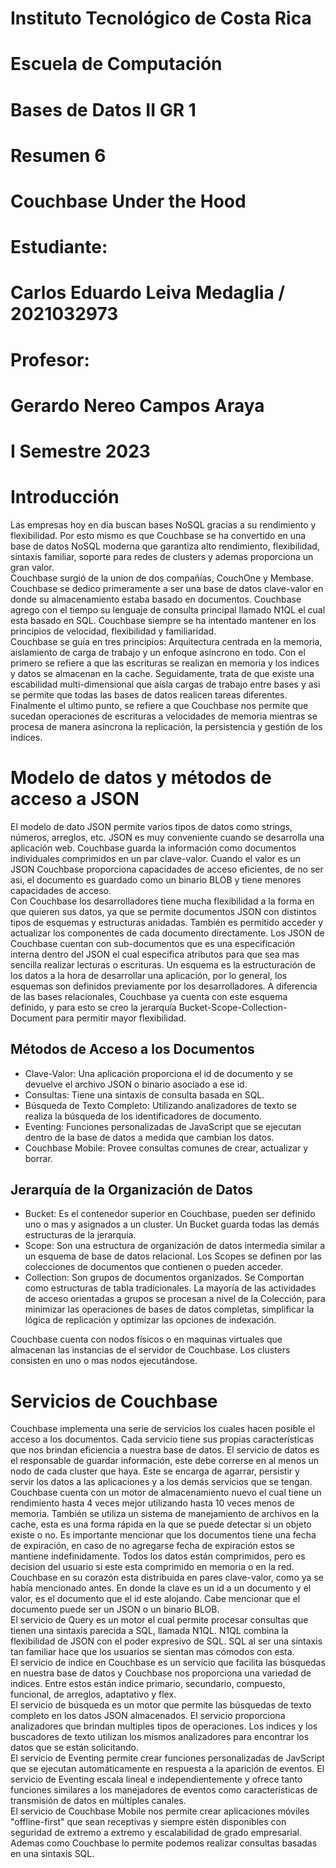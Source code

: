 [//]: # (Portada)
# Instituto Tecnológico de Costa Rica

# Escuela de Computación

# Bases de Datos II GR 1

# Resumen 6

# Couchbase Under the Hood

# Estudiante: 
# Carlos Eduardo Leiva Medaglia / 2021032973

# Profesor: 
# Gerardo Nereo Campos Araya

# I Semestre 2023
[//]: # (Dejo esto para que el siguiente texto inicie en una nueva página)
# 
# 
# 
# 
# 
# 
# 
# 
# 
# 
# 
# 
# 
# 
# Introducción  

Las empresas hoy en dia buscan bases NoSQL gracias a su rendimiento y flexibilidad. Por esto mismo es que Couchbase se ha convertido en una base de datos NoSQL moderna que garantiza alto rendimiento, flexibilidad, sintaxis familiar, soporte para redes de clusters y ademas proporciona un gran valor.  
Couchbase surgió de la union de dos compañías, CouchOne y Membase. Couchbase se dedico primeramente a ser una base de datos clave-valor en donde su almacenamiento estaba basado en documentos. Couchbase agrego con el tiempo su lenguaje de consulta principal llamado N1QL el cual esta basado en SQL. Couchbase siempre se ha intentado mantener en los principios de velocidad, flexibilidad y familiaridad.  
Couchbase se guía en tres principios: Arquitectura centrada en la memoria, aislamiento de carga de trabajo y un enfoque asíncrono en todo. Con el primero se refiere a que las escrituras se realizan en memoria y los indices y datos se almacenan en la cache. Seguidamente, trata de que existe una escabilidad multi-dimensional que aísla cargas de trabajo entre bases y asi se permite que todas las bases de datos realicen tareas diferentes. Finalmente el ultimo punto, se refiere a que Couchbase nos permite que sucedan operaciones de escrituras a velocidades de memoria mientras se procesa de manera asíncrona la replicación, la persistencia y gestión de los indices.  

# Modelo de datos y métodos de acceso a JSON  

El modelo de dato JSON permite varios tipos de datos como strings, números, arreglos, etc. JSON es muy conveniente cuando se desarrolla una aplicación web. Couchbase guarda la información como documentos individuales comprimidos en un par clave-valor. Cuando el valor es un JSON Couchbase proporciona capacidades de acceso eficientes, de no ser asi, el documento  es guardado como un binario BLOB y tiene menores capacidades de acceso.  
Con Couchbase los desarrolladores tiene mucha flexibilidad a la forma en que quieren sus datos, ya que se permite documentos JSON con distintos tipos de esquemas y estructuras anidadas. También es permitido acceder y actualizar los componentes de cada documento directamente. Los JSON de Couchbase cuentan con sub-documentos que es una especificación interna dentro del JSON el cual especifica atributos para que sea mas sencilla realizar lecturas o escrituras.
Un esquema es la estructuración de los datos a la hora de desarrollar una aplicación, por lo general, los esquemas son definidos previamente por los desarrolladores. A diferencia de las bases relacionales, Couchbase ya cuenta con este esquema definido, y para esto se creo la jerarquía Bucket-Scope-Collection-Document para permitir mayor flexibilidad.  

## Métodos de Acceso a los Documentos
- Clave-Valor: Una aplicación proporciona el id de documento y se devuelve el archivo JSON o binario asociado a ese id.  
- Consultas: Tiene una sintaxis de consulta basada en SQL.  
- Búsqueda de Texto Completo: Utilizando analizadores de texto se realiza la búsqueda de los identificadores de documento.  
- Eventing: Funciones personalizadas de JavaScript que se ejecutan dentro de la base de datos a medida que cambian los datos.  
- Couchbase Mobile: Provee consultas comunes de crear, actualizar y borrar.  

## Jerarquía de la Organización de Datos
- Bucket: Es el contenedor superior en Couchbase, pueden ser definido uno o mas y asignados a un cluster. Un Bucket guarda todas las demás estructuras de la jerarquía. 
- Scope: Son una estructura de organización de datos intermedia similar a un esquema de base de datos relacional. Los Scopes se definen por las colecciones de documentos que contienen o pueden acceder.
- Collection: Son grupos de documentos organizados. Se Comportan como estructuras de tabla tradicionales. La mayoría de las actividades de acceso orientadas a grupos se procesan a nivel de la Colección, para minimizar las operaciones de bases de datos completas, simplificar la lógica de replicación y optimizar las opciones de indexación.  
  
Couchbase cuenta con nodos físicos o en maquinas virtuales que almacenan las instancias de el servidor de Couchbase. Los clusters consisten en uno o mas nodos ejecutándose.

# Servicios de Couchbase  

Couchbase implementa una serie de servicios los cuales hacen posible el acceso a los documentos. Cada servicio tiene sus propias características que nos brindan eficiencia a nuestra base de datos.
El servicio de datos es el responsable de guardar información, este debe correrse en al menos un nodo de cada cluster que haya. Este se encarga de agarrar, persistir y servir los datos a las aplicaciones y a los demás servicios que se tengan. Couchbase cuenta con un motor de almacenamiento nuevo el cual tiene un rendimiento hasta 4 veces mejor utilizando hasta 10 veces menos de memoria. También se utiliza un sistema de manejamiento de archivos en la cache, esta es una forma rápida en la que se puede detectar si un objeto existe o no. Es importante mencionar que los documentos tiene una fecha de expiración, en caso de no agregarse fecha de expiración estos se mantiene indefinidamente. Todos los datos están comprimidos, pero es decision del usuario si este esta comprimido en memoria o en la red.  
Couchbase en su corazón esta distribuida en pares clave-valor, como ya se había mencionado antes. En donde la clave es un id a un documento y el valor, es el documento que el id este alojando. Cabe mencionar que el documento puede ser un JSON o un binario BLOB.  
El servicio de Query es un motor el cual permite procesar consultas que tienen una sintaxis parecida a SQL, llamada N1QL. N1QL combina la flexibilidad de JSON con el poder expresivo de SQL. SQL al ser una sintaxis tan familiar hace que los usuarios se sientan mas cómodos con esta.  
El servicio de indice en Couchbase es un servicio que facilita las búsquedas en nuestra base de datos y Couchbase nos proporciona una variedad de indices. Entre estos están indice primario, secundario, compuesto, funcional, de arreglos, adaptativo y flex.  
El servicio de búsqueda es un motor que permite las búsquedas de texto completo en los datos JSON almacenados. El servicio proporciona analizadores que brindan multiples tipos de operaciones. Los indices y los buscadores de texto utilizan los mismos analizadores para encontrar los datos que se están solicitando.  
El servicio de Eventing permite crear funciones personalizadas de JavScript que se ejecutan automáticamente en respuesta a la aparición de eventos. El servicio de Eventing escala lineal e independientemente y ofrece tanto funciones similares a los manejadores de eventos como características de transmisión de datos en múltiples canales.  
El servicio de Couchbase Mobile nos permite crear aplicaciones móviles "offline-first" que sean receptivas y siempre estén disponibles con seguridad de extremo a extremo y escalabilidad de grado empresarial. Ademas como Couchbase lo permite podemos realizar consultas basadas en una sintaxis SQL.
